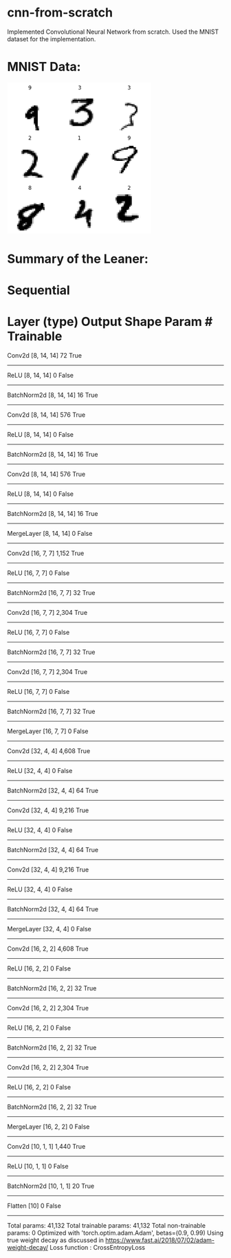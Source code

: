 # cnn-from-scratch
Implemented Convolutional Neural Network from scratch. Used the MNIST dataset for the implementation.

# MNIST Data:

![Sample Data](https://github.com/Achilles107/cnn-from-scratch/blob/master/samplData.png)

# Summary of the Leaner:

Sequential
======================================================================
Layer (type)         Output Shape         Param #    Trainable 
======================================================================
Conv2d               [8, 14, 14]          72         True      
______________________________________________________________________
ReLU                 [8, 14, 14]          0          False     
______________________________________________________________________
BatchNorm2d          [8, 14, 14]          16         True      
______________________________________________________________________
Conv2d               [8, 14, 14]          576        True      
______________________________________________________________________
ReLU                 [8, 14, 14]          0          False     
______________________________________________________________________
BatchNorm2d          [8, 14, 14]          16         True      
______________________________________________________________________
Conv2d               [8, 14, 14]          576        True      
______________________________________________________________________
ReLU                 [8, 14, 14]          0          False     
______________________________________________________________________
BatchNorm2d          [8, 14, 14]          16         True      
______________________________________________________________________
MergeLayer           [8, 14, 14]          0          False     
______________________________________________________________________
Conv2d               [16, 7, 7]           1,152      True      
______________________________________________________________________
ReLU                 [16, 7, 7]           0          False     
______________________________________________________________________
BatchNorm2d          [16, 7, 7]           32         True      
______________________________________________________________________
Conv2d               [16, 7, 7]           2,304      True      
______________________________________________________________________
ReLU                 [16, 7, 7]           0          False     
______________________________________________________________________
BatchNorm2d          [16, 7, 7]           32         True      
______________________________________________________________________
Conv2d               [16, 7, 7]           2,304      True      
______________________________________________________________________
ReLU                 [16, 7, 7]           0          False     
______________________________________________________________________
BatchNorm2d          [16, 7, 7]           32         True      
______________________________________________________________________
MergeLayer           [16, 7, 7]           0          False     
______________________________________________________________________
Conv2d               [32, 4, 4]           4,608      True      
______________________________________________________________________
ReLU                 [32, 4, 4]           0          False     
______________________________________________________________________
BatchNorm2d          [32, 4, 4]           64         True      
______________________________________________________________________
Conv2d               [32, 4, 4]           9,216      True      
______________________________________________________________________
ReLU                 [32, 4, 4]           0          False     
______________________________________________________________________
BatchNorm2d          [32, 4, 4]           64         True      
______________________________________________________________________
Conv2d               [32, 4, 4]           9,216      True      
______________________________________________________________________
ReLU                 [32, 4, 4]           0          False     
______________________________________________________________________
BatchNorm2d          [32, 4, 4]           64         True      
______________________________________________________________________
MergeLayer           [32, 4, 4]           0          False     
______________________________________________________________________
Conv2d               [16, 2, 2]           4,608      True      
______________________________________________________________________
ReLU                 [16, 2, 2]           0          False     
______________________________________________________________________
BatchNorm2d          [16, 2, 2]           32         True      
______________________________________________________________________
Conv2d               [16, 2, 2]           2,304      True      
______________________________________________________________________
ReLU                 [16, 2, 2]           0          False     
______________________________________________________________________
BatchNorm2d          [16, 2, 2]           32         True      
______________________________________________________________________
Conv2d               [16, 2, 2]           2,304      True      
______________________________________________________________________
ReLU                 [16, 2, 2]           0          False     
______________________________________________________________________
BatchNorm2d          [16, 2, 2]           32         True      
______________________________________________________________________
MergeLayer           [16, 2, 2]           0          False     
______________________________________________________________________
Conv2d               [10, 1, 1]           1,440      True      
______________________________________________________________________
ReLU                 [10, 1, 1]           0          False     
______________________________________________________________________
BatchNorm2d          [10, 1, 1]           20         True      
______________________________________________________________________
Flatten              [10]                 0          False     
______________________________________________________________________

Total params: 41,132 Total trainable params: 41,132 Total non-trainable params: 0 Optimized with 'torch.optim.adam.Adam', betas=(0.9, 0.99) Using true weight decay as discussed in https://www.fast.ai/2018/07/02/adam-weight-decay/ Loss function : CrossEntropyLoss
